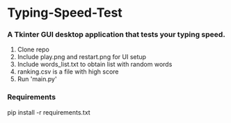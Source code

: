 # Typing-Speed-Test
### A Tkinter GUI desktop application that tests your typing speed.
1. Clone repo
2. Include play.png and restart.png for UI setup
3. Include words_list.txt to obtain list with random words
4. ranking.csv is a file with high score
5. Run 'main.py'

### Requirements
pip install -r requirements.txt

